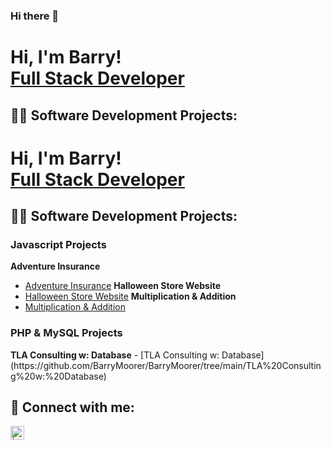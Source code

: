 ### Hi there 👋
<h1>Hi, I'm Barry! <br/><a href="https://www.linkedin.com/in/barry-moorer-458707260/">Full Stack Developer</a>

<h2>👨‍💻 Software Development Projects:</h2>

<h1>Hi, I'm Barry! <br/><a href="https://www.linkedin.com/in/barry-moorer-458707260/">Full Stack Developer</a>

<h2>👨‍💻 Software Development Projects:</h2>

<h3>Javascript Projects</h3>

  <b>Adventure Insurance</b>
  - [Adventure Insurance](https://github.com/BarryMoorer/BarryMoorer/tree/main/Adventure%20Insurance)
   <b>Halloween Store Website</b>
  - [Halloween Store Website](https://github.com/BarryMoorer/BarryMoorer/tree/main/Halloween%20Store%20Website)
   <b>Multiplication & Addition</b>
  - [Multiplication & Addition](https://github.com/BarryMoorer/BarryMoorer/tree/main/Multiplication%20%26%20Addition)


<h3>PHP & MySQL Projects</h3>
 <b>TLA Consulting w: Database</b>
  - [TLA Consulting w: Database](https://github.com/BarryMoorer/BarryMoorer/tree/main/TLA%20Consulting%20w:%20Database)


<h2> 🤳 Connect with me:</h2>

[<img align="left" alt=" | LinkedIn" width="22px" src="https://cdn.jsdelivr.net/npm/simple-icons@v3/icons/linkedin.svg" />][linkedin]



[linkedin]: https://www.linkedin.com/in/barry-moorer-458707260/


<!--
**BarryMoorer/BarryMoorer** is a ✨ _special_ ✨ repository because its `README.md` (this file) appears on your GitHub profile.


